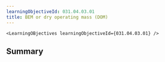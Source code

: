```yaml
---
learningObjectiveId: 031.04.03.01
title: BEM or dry operating mass (DOM)
---
```


```tsx eval
<LearningOBjectives learningObjectiveId={031.04.03.01} />
```

## Summary
